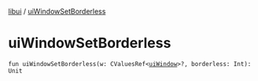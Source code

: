 [libui](README.md) / [uiWindowSetBorderless](ui-window-set-borderless.md)

# uiWindowSetBorderless

`fun uiWindowSetBorderless(w: CValuesRef<`[`uiWindow`](ui-window.md)`>?, borderless: Int): Unit`
